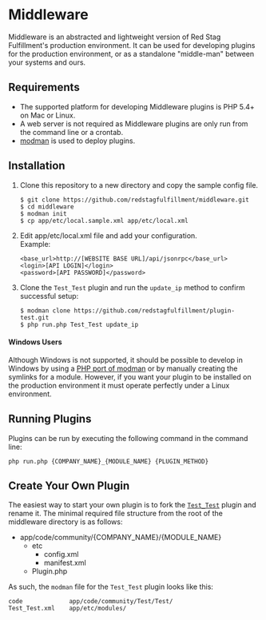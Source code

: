 Middleware
========
Middleware is an abstracted and lightweight version of Red Stag Fulfillment's production environment. It can be used for
developing plugins for the production environment, or as a standalone "middle-man" between your systems and ours.


Requirements
--------

* The supported platform for developing Middleware plugins is PHP 5.4+ on Mac or Linux.
* A web server is not required as Middleware plugins are only run from the command line or a crontab.
* [modman](https://github.com/colinmollenhour/modman) is used to deploy plugins.


Installation
--------
1. Clone this repository to a new directory and copy the sample config file.<br/>

    `$ git clone https://github.com/redstagfulfillment/middleware.git`<br/>
    `$ cd middleware`<br/>
    `$ modman init`<br/>
    `$ cp app/etc/local.sample.xml app/etc/local.xml`

2. Edit app/etc/local.xml file and add your configuration.<br/>
Example:<br/>

    `<base_url>http://[WEBSITE BASE URL]/api/jsonrpc</base_url>`<br/>
    `<login>[API LOGIN]</login>`<br/>
    `<password>[API PASSWORD]</password>`<br/>

3. Clone the `Test_Test` plugin and run the `update_ip` method to confirm successful setup:<br/>

    `$ modman clone https://github.com/redstagfulfillment/plugin-test.git`<br/>
    `$ php run.php Test_Test update_ip`

#### Windows Users

Although Windows is not supported, it should be possible to develop in Windows by using a [PHP port of modman](https://github.com/sitewards/modman-php)
or by manually creating the symlinks for a module. However, if you want your plugin to be installed on the production environment
it must operate perfectly under a Linux environment.


Running Plugins
--------

Plugins can be run by executing the following command in the command line:<br/>

`php run.php {COMPANY_NAME}_{MODULE_NAME} {PLUGIN_METHOD}`


Create Your Own Plugin
--------
The easiest way to start your own plugin is to fork the [`Test_Test`](https://github.com/redstagfulfillment/plugin-test)
plugin and rename it. The minimal required file structure from the root of the middleware directory is as follows:<br/>

* app/code/community/{COMPANY_NAME}/{MODULE_NAME}
  * etc
    * config.xml
    * manifest.xml
  * Plugin.php

As such, the `modman` file for the `Test_Test` plugin looks like this:

```
code             app/code/community/Test/Test/
Test_Test.xml    app/etc/modules/
```

